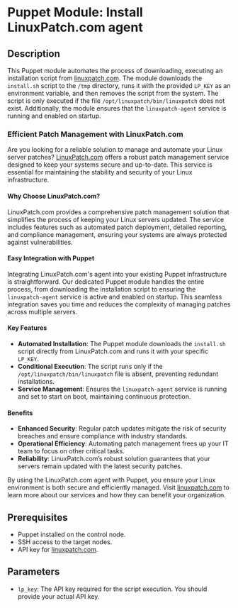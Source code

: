 # Puppet Module: Install LinuxPatch.com agent

## Description

This Puppet module automates the process of downloading, executing an installation script from [linuxpatch.com](https://linuxpatch.com). The module downloads the `install.sh` script to the `/tmp` directory, runs it with the provided `LP_KEY` as an environment variable, and then removes the script from the system. The script is only executed if the file `/opt/linuxpatch/bin/linuxpatch` does not exist. Additionally, the module ensures that the `linuxpatch-agent` service is running and enabled on startup.

### Efficient Patch Management with LinuxPatch.com

Are you looking for a reliable solution to manage and automate your Linux server patches? [LinuxPatch.com](https://linuxpatch.com) offers a robust patch management service designed to keep your systems secure and up-to-date. This service is essential for maintaining the stability and security of your Linux infrastructure.

#### Why Choose LinuxPatch.com?

LinuxPatch.com provides a comprehensive patch management solution that simplifies the process of keeping your Linux servers updated. The service includes features such as automated patch deployment, detailed reporting, and compliance management, ensuring your systems are always protected against vulnerabilities.

#### Easy Integration with Puppet

Integrating LinuxPatch.com's agent into your existing Puppet infrastructure is straightforward. Our dedicated Puppet module handles the entire process, from downloading the installation script to ensuring the `linuxpatch-agent` service is active and enabled on startup. This seamless integration saves you time and reduces the complexity of managing patches across multiple servers.

#### Key Features

- **Automated Installation**: The Puppet module downloads the `install.sh` script directly from LinuxPatch.com and runs it with your specific `LP_KEY`.
- **Conditional Execution**: The script runs only if the `/opt/linuxpatch/bin/linuxpatch` file is absent, preventing redundant installations.
- **Service Management**: Ensures the `linuxpatch-agent` service is running and set to start on boot, maintaining continuous protection.

#### Benefits

- **Enhanced Security**: Regular patch updates mitigate the risk of security breaches and ensure compliance with industry standards.
- **Operational Efficiency**: Automating patch management frees up your IT team to focus on other critical tasks.
- **Reliability**: LinuxPatch.com’s robust solution guarantees that your servers remain updated with the latest security patches.

By using the LinuxPatch.com agent with Puppet, you ensure your Linux environment is both secure and efficiently managed. Visit [linuxpatch.com](https://linuxpatch.com) to learn more about our services and how they can benefit your organization.

## Prerequisites

- Puppet installed on the control node.
- SSH access to the target nodes.
- API key for [linuxpatch.com](https://linuxpatch.com).

## Parameters

- `lp_key`: The API key required for the script execution. You should provide your actual API key.

